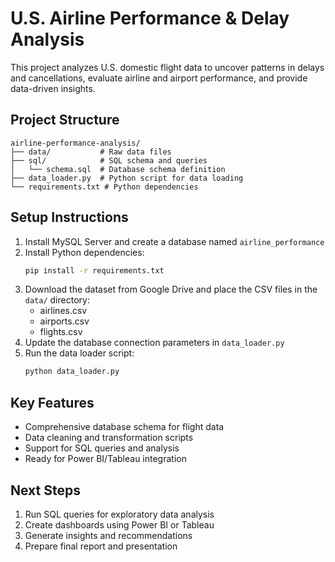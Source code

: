 # U.S. Airline Performance & Delay Analysis

This project analyzes U.S. domestic flight data to uncover patterns in delays and cancellations, evaluate airline and airport performance, and provide data-driven insights.

## Project Structure

```
airline-performance-analysis/
├── data/           # Raw data files
├── sql/            # SQL schema and queries
│   └── schema.sql  # Database schema definition
├── data_loader.py  # Python script for data loading
└── requirements.txt # Python dependencies
```

## Setup Instructions

1. Install MySQL Server and create a database named `airline_performance`
2. Install Python dependencies:
   ```bash
   pip install -r requirements.txt
   ```
3. Download the dataset from Google Drive and place the CSV files in the `data/` directory:
   - airlines.csv
   - airports.csv
   - flights.csv
4. Update the database connection parameters in `data_loader.py`
5. Run the data loader script:
   ```bash
   python data_loader.py
   ```

## Key Features

- Comprehensive database schema for flight data
- Data cleaning and transformation scripts
- Support for SQL queries and analysis
- Ready for Power BI/Tableau integration

## Next Steps

1. Run SQL queries for exploratory data analysis
2. Create dashboards using Power BI or Tableau
3. Generate insights and recommendations
4. Prepare final report and presentation
